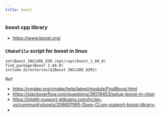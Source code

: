 ```yaml
---
title: boost
---
```


### boost cpp library

- https://www.boost.org/

### `CMakeFile` script for boost in linux

```
set(Boost_INCLUDE_DIR /opt//opt/boost_1_84_0)
find_package(Boost 1.84.0)
include_directories(${Boost_INCLUDE_DIR})
```

Ref: 

- https://cmake.org/cmake/help/latest/module/FindBoost.html
- https://stackoverflow.com/questions/36519453/setup-boost-in-clion
- https://intellij-support.jetbrains.com/hc/en-us/community/posts/206607995-Does-CLion-support-boost-library-
- 